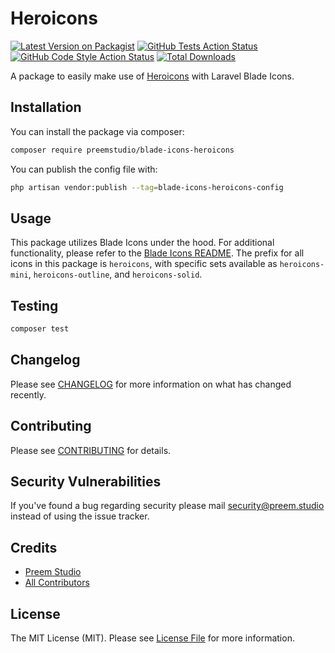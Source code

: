 # Heroicons

[![Latest Version on Packagist](https://img.shields.io/packagist/v/preemstudio/blade-icons-heroicons.svg?style=flat-square)](https://packagist.org/packages/preemstudio/blade-icons-heroicons)
[![GitHub Tests Action Status](https://img.shields.io/github/actions/workflow/status/preemstudio/blade-icons-heroicons/run-tests.yml?branch=main&label=tests&style=flat-square)](https://github.com/preemstudio/blade-icons-heroicons/actions?query=workflow%3Arun-tests+branch%3Amain)
[![GitHub Code Style Action Status](https://img.shields.io/github/actions/workflow/status/preemstudio/blade-icons-heroicons/fix-php-code-style-issues.yml?branch=main&label=code%20style&style=flat-square)](https://github.com/preemstudio/blade-icons-heroicons/actions?query=workflow%3A"Fix+PHP+code+style+issues"+branch%3Amain)
[![Total Downloads](https://img.shields.io/packagist/dt/preemstudio/blade-icons-heroicons.svg?style=flat-square)](https://packagist.org/packages/preemstudio/blade-icons-heroicons)

A package to easily make use of [Heroicons](https://heroicons.com/) with Laravel Blade Icons.

## Installation

You can install the package via composer:

```bash
composer require preemstudio/blade-icons-heroicons
```

You can publish the config file with:

```bash
php artisan vendor:publish --tag=blade-icons-heroicons-config
```

## Usage

This package utilizes Blade Icons under the hood. For additional functionality, please refer to the [Blade Icons README](https://github.com/PreemStudio/blade-icons). The prefix for all icons in this package is `heroicons`, with specific sets available as `heroicons-mini`, `heroicons-outline`, and `heroicons-solid`.

## Testing

```bash
composer test
```

## Changelog

Please see [CHANGELOG](CHANGELOG.md) for more information on what has changed recently.

## Contributing

Please see [CONTRIBUTING](CONTRIBUTING.md) for details.

## Security Vulnerabilities

If you've found a bug regarding security please mail [security@preem.studio](mailto:security@preem.studio) instead of using the issue tracker.

## Credits

- [Preem Studio](https://github.com/PreemStudio)
- [All Contributors](../../contributors)

## License

The MIT License (MIT). Please see [License File](LICENSE.md) for more information.
